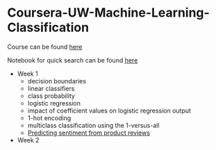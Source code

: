 # Coursera-UW-Machine-Learning-Classification

Course can be found [here](https://www.coursera.org/learn/ml-classification)

Notebook for quick search can be found [here]()

- Week 1
  - decision boundaries
  - linear classifiers
  - class probability
  - logistic regression
  - impact of coefficient values on logistic regression output
  - 1-hot encoding
  - multiclass classification using the 1-versus-all
  - [Predicting sentiment from product reviews](https://github.com/SSQ/Coursera-UW-Machine-Learning-Classification/tree/master/Programming%20Assignment%201)
- Week 2
